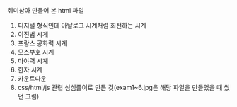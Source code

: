 취미삼아 만들어 본 html 파일
1. 디지털 형식인데 아날로그 시계처럼 회전하는 시계
2. 이진법 시계
3. 프랑스 공화력 시계
4. 모스부호 시계
5. 마야력 시계
6. 한자 시계
7. 카운트다운
8. css/html/js 관련 심심풀이로 만든 것(exam1~6.jpg은 해당 파일을 만들었을 때 썼던 그림)

